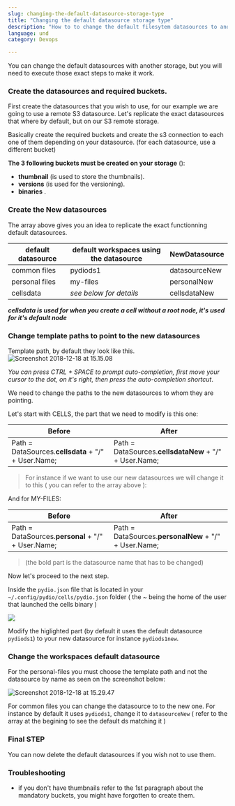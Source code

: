 ```yaml
---
slug: changing-the-default-datasource-storage-type
title: "Changing the default datasource storage type"
description: "How to to change the default filesytem datasources to another type of storage"
language: und
category: Devops

---
```

You can change the default datasources with another storage, but you will need to execute those exact steps to make it work.

### Create the datasources and required buckets.

First create the datasources that you wish to use, for our example we are going to use a remote S3 datasource.
Let's replicate the exact datasources that where by default, but on our S3 remote storage.

Basically create the required buckets and create the s3 connection to each one of them depending on your datasource. (for each datasource, use a different bucket)

**The 3 following buckets must be created on your storage** ():

* **thumbnail** (is used to store the thumbnails).
* **versions** (is used for the versioning).
* **binaries** .

### Create the New datasources

The array above gives you an idea to replicate the exact functionning default datasources.

| **default datasource**  | **default workspaces using the datasource**  | **NewDatasource**  |
|---|---|---|
| common files  | pydiods1  | datasourceNew  |
|  personal files | my-files  | personalNew  |
| cellsdata | *see below for details*|cellsdataNew

**_cellsdata is used for when you create a cell without a root node, it's used for it's default node_**

### Change template paths to point to the new datasources

Template path, by default they look like this.
![Screenshot 2018-12-18 at 15.15.08](https://i.imgur.com/c56ifQB.png)

_You can press CTRL + SPACE to prompt auto-completion, first move your cursor to the dot, on it's right, then press the auto-completion shortcut_.

We need to change the paths to the new datasources to whom they are pointing.

Let's start with CELLS, the part that we need to modify is this one:

| **Before** | **After** |
| --- | --- |
| Path = DataSources.**cellsdata** + "/" + User.Name;  |  Path = DataSources.**cellsdataNew** + "/" + User.Name; |

> For instance if we want to use our new datasources we will change it to this ( you can refer to the array above ):

And for MY-FILES:

| **Before** | **After** |
| --- | --- |
| Path = DataSources.**personal** + "/" + User.Name;  |  Path = DataSources.**personalNew** + "/" + User.Name; |

> (the bold part is the datasource name that has to be changed)

Now let's proceed to the next step.

Inside the `pydio.json` file that is located in your `~/.config/pydio/cells/pydio.json` folder ( the _~_ being the home of the user that launched the cells binary )

![](../images//devops/change_default_ds.png)

Modify the higlighted part (by default it uses the default datasource `pydiods1`) to your new datasource for instance `pydiods1new`.

### Change the workspaces default datasource

For the personal-files you must choose the template path and not the datasource by name as seen on the screenshot below:

![Screenshot 2018-12-18 at 15.29.47](https://i.imgur.com/AsSImrK.png)

For common files you can change the datasource to to the new one.
For instance by default it uses `pydiods1`, change it to `datasourceNew` ( refer to the array at the begining to see the default ds matching it )


### Final STEP

You can now delete the default datasources if you wish not to use them.

### Troubleshooting

* if you don't have thumbnails refer to the 1st paragraph about the mandatory buckets, you might have forgotten to create them.
